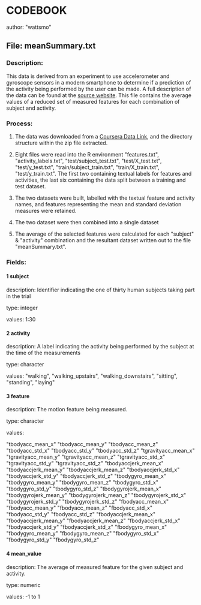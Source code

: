 # CODEBOOK

author: "wattsmo"

## File: meanSummary.txt

### Description: 

This data is derived from an experiment to use accelerometer and gyroscope sensors in a modern smartphone to determine if a prediction of the activity being performed by the user can be made. A full description of the data can be found at the [source website](http://archive.ics.uci.edu/ml/datasets/Human+Activity+Recognition+Using+Smartphones).  This file contains the average values of a reduced set of measured features for each combination of subject and activity.

### Process:

1. The data was downloaded from a [Coursera Data Link](https://d396qusza40orc.cloudfront.net/getdata%2Fprojectfiles%2FUCI%20HAR%20Dataset.zip), and the directory structure within the zip file extracted.

2. Eight files were read into the R environment "features.txt", "activity_labels.txt", "test/subject_test.txt", "test/X_test.txt", "test/y_test.txt",  "train/subject_train.txt", "train/X_train.txt", "test/y_train.txt".  The first two containing textual labels for features and activities, the last six containing the data split between a training and test dataset.

3. The two datasets were built, labelled with the textual feature and activity names, and features representing the mean and standard deviation measures were retained.

4. The two dataset were then combined into a single dataset

5. The average of the selected features were calculated for each "subject" & "activity" combination and the resultant dataset written out to the file "meanSummary.txt".


### Fields:

#### 1 subject

description: Identifier indicating the one of thirty human subjects taking part in the trial
    
type: integer
    
values: 1:30
    
#### 2 activity

description: A label indicating the activity being performed by the subject at the time of the measurements
    
type: character
    
values:
    "walking", "walking_upstairs", "walking_downstairs", "sitting", "standing", "laying"
        

#### 3 feature

description: The motion feature being measured.
    
type: character
    
values:

"tbodyacc_mean_x"
"tbodyacc_mean_y"
"tbodyacc_mean_z"
"tbodyacc_std_x"
"tbodyacc_std_y"
"tbodyacc_std_z"
"tgravityacc_mean_x"
"tgravityacc_mean_y"
"tgravityacc_mean_z"
"tgravityacc_std_x"
"tgravityacc_std_y"
"tgravityacc_std_z"
"tbodyaccjerk_mean_x"
"tbodyaccjerk_mean_y"
"tbodyaccjerk_mean_z"
"tbodyaccjerk_std_x"
"tbodyaccjerk_std_y"
"tbodyaccjerk_std_z"
"tbodygyro_mean_x"
"tbodygyro_mean_y"
"tbodygyro_mean_z"
"tbodygyro_std_x"
"tbodygyro_std_y"
"tbodygyro_std_z"
"tbodygyrojerk_mean_x"
"tbodygyrojerk_mean_y"
"tbodygyrojerk_mean_z"
"tbodygyrojerk_std_x"
"tbodygyrojerk_std_y"
"tbodygyrojerk_std_z"
"fbodyacc_mean_x"
"fbodyacc_mean_y"
"fbodyacc_mean_z"
"fbodyacc_std_x"
"fbodyacc_std_y"
"fbodyacc_std_z"
"fbodyaccjerk_mean_x"
"fbodyaccjerk_mean_y"
"fbodyaccjerk_mean_z"
"fbodyaccjerk_std_x"
"fbodyaccjerk_std_y"
"fbodyaccjerk_std_z"
"fbodygyro_mean_x"
"fbodygyro_mean_y"
"fbodygyro_mean_z"
"fbodygyro_std_x"
"fbodygyro_std_y"
"fbodygyro_std_z"

#### 4 mean_value 

description: The average of measured feature for the given subject and activity.
    
type: numeric
    
values: -1 to 1
